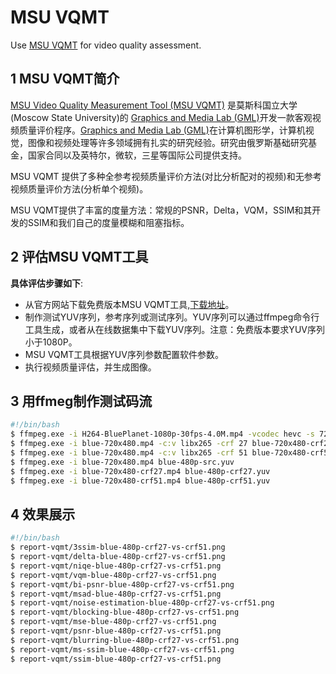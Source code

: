 # MSU VQMT

Use [MSU VQMT](http://www.compression.ru/video/quality_measure/) for video quality assessment.

## 1 MSU VQMT简介

[MSU Video Quality Measurement Tool (MSU VQMT)](http://www.compression.ru/video/quality_measure/) 是莫斯科国立大学 (Moscow State University)的 [Graphics and Media Lab (GML)](http://graphics.cs.msu.ru/)开发一款客观视频质量评价程序。[Graphics and Media Lab (GML)]((http://graphics.cs.msu.ru/))在计算机图形学，计算机视觉，图像和视频处理等许多领域拥有扎实的研究经验。研究由俄罗斯基础研究基金，国家合同以及英特尔，微软，三星等国际公司提供支持。

MSU VQMT 提供了多种全参考视频质量评价方法(对比分析配对的视频)和无参考视频质量评价方法(分析单个视频)。

MSU VQMT提供了丰富的度量方法：常规的PSNR，Delta，VQM，SSIM和其开发的SSIM和我们自己的度量模糊和阻塞指标。

## 2 评估MSU VQMT工具

**具体评估步骤如下**:

- 从官方网站下载免费版本MSU VQMT工具,[下载地址](http://www.compression.ru/video/quality_measure/video_measurement_tool.html)。
- 制作测试YUV序列，参考序列或测试序列。YUV序列可以通过ffmpeg命令行工具生成，或者从在线数据集中下载YUV序列。注意：免费版本要求YUV序列小于1080P。
- MSU VQMT工具根据YUV序列参数配置软件参数。
- 执行视频质量评估，并生成图像。

## 3 用ffmeg制作测试码流

```bash
#!/bin/bash
$ ffmpeg.exe -i H264-BluePlanet-1080p-30fps-4.0M.mp4 -vcodec hevc -s 720*480 blue-720x480.mp4
$ ffmpeg.exe -i blue-720x480.mp4 -c:v libx265 -crf 27 blue-720x480-crf27.mp4
$ ffmpeg.exe -i blue-720x480.mp4 -c:v libx265 -crf 51 blue-720x480-crf51.mp4
$ ffmpeg.exe -i blue-720x480.mp4 blue-480p-src.yuv
$ ffmpeg.exe -i blue-720x480-crf27.mp4 blue-480p-crf27.yuv
$ ffmpeg.exe -i blue-720x480-crf51.mp4 blue-480p-crf51.yuv
```

## 4 效果展示

```bash
#!/bin/bash
$ report-vqmt/3ssim-blue-480p-crf27-vs-crf51.png  
$ report-vqmt/delta-blue-480p-crf27-vs-crf51.png
$ report-vqmt/niqe-blue-480p-crf27-vs-crf51.png
$ report-vqmt/vqm-blue-480p-crf27-vs-crf51.png
$ report-vqmt/bi-psnr-blue-480p-crf27-vs-crf51.png
$ report-vqmt/msad-blue-480p-crf27-vs-crf51.png
$ report-vqmt/noise-estimation-blue-480p-crf27-vs-crf51.png
$ report-vqmt/blocking-blue-480p-crf27-vs-crf51.png 
$ report-vqmt/mse-blue-480p-crf27-vs-crf51.png
$ report-vqmt/psnr-blue-480p-crf27-vs-crf51.png
$ report-vqmt/blurring-blue-480p-crf27-vs-crf51.png 
$ report-vqmt/ms-ssim-blue-480p-crf27-vs-crf51.png 
$ report-vqmt/ssim-blue-480p-crf27-vs-crf51.png
```